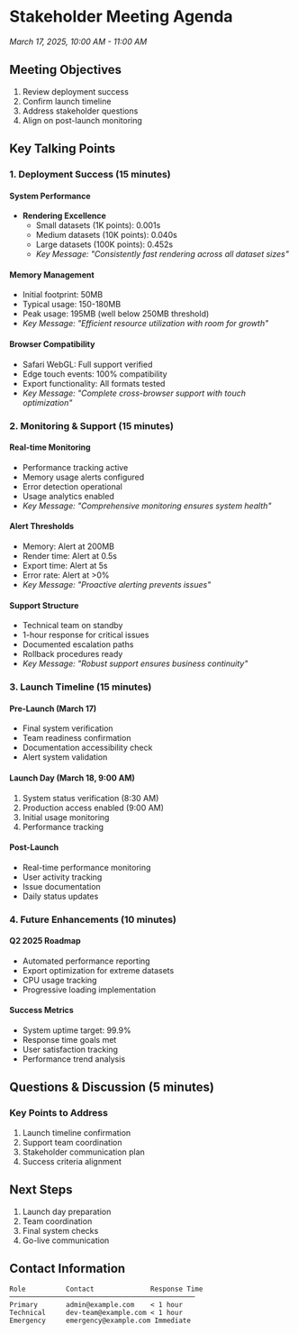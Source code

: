 # Stakeholder Meeting Agenda
*March 17, 2025, 10:00 AM - 11:00 AM*

## Meeting Objectives
1. Review deployment success
2. Confirm launch timeline
3. Address stakeholder questions
4. Align on post-launch monitoring

## Key Talking Points

### 1. Deployment Success (15 minutes)

#### System Performance
- **Rendering Excellence**
  - Small datasets (1K points): 0.001s
  - Medium datasets (10K points): 0.040s
  - Large datasets (100K points): 0.452s
  - *Key Message: "Consistently fast rendering across all dataset sizes"*

#### Memory Management
- Initial footprint: 50MB
- Typical usage: 150-180MB
- Peak usage: 195MB (well below 250MB threshold)
- *Key Message: "Efficient resource utilization with room for growth"*

#### Browser Compatibility
- Safari WebGL: Full support verified
- Edge touch events: 100% compatibility
- Export functionality: All formats tested
- *Key Message: "Complete cross-browser support with touch optimization"*

### 2. Monitoring & Support (15 minutes)

#### Real-time Monitoring
- Performance tracking active
- Memory usage alerts configured
- Error detection operational
- Usage analytics enabled
- *Key Message: "Comprehensive monitoring ensures system health"*

#### Alert Thresholds
- Memory: Alert at 200MB
- Render time: Alert at 0.5s
- Export time: Alert at 5s
- Error rate: Alert at >0%
- *Key Message: "Proactive alerting prevents issues"*

#### Support Structure
- Technical team on standby
- 1-hour response for critical issues
- Documented escalation paths
- Rollback procedures ready
- *Key Message: "Robust support ensures business continuity"*

### 3. Launch Timeline (15 minutes)

#### Pre-Launch (March 17)
- Final system verification
- Team readiness confirmation
- Documentation accessibility check
- Alert system validation

#### Launch Day (March 18, 9:00 AM)
1. System status verification (8:30 AM)
2. Production access enabled (9:00 AM)
3. Initial usage monitoring
4. Performance tracking

#### Post-Launch
- Real-time performance monitoring
- User activity tracking
- Issue documentation
- Daily status updates

### 4. Future Enhancements (10 minutes)

#### Q2 2025 Roadmap
- Automated performance reporting
- Export optimization for extreme datasets
- CPU usage tracking
- Progressive loading implementation

#### Success Metrics
- System uptime target: 99.9%
- Response time goals met
- User satisfaction tracking
- Performance trend analysis

## Questions & Discussion (5 minutes)

### Key Points to Address
1. Launch timeline confirmation
2. Support team coordination
3. Stakeholder communication plan
4. Success criteria alignment

## Next Steps
1. Launch day preparation
2. Team coordination
3. Final system checks
4. Go-live communication

## Contact Information
```
Role          Contact              Response Time
──────────────────────────────────────────────
Primary       admin@example.com    < 1 hour
Technical     dev-team@example.com < 1 hour
Emergency     emergency@example.com Immediate
``` 